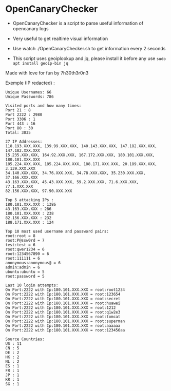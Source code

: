 # OpenCanaryChecker
- OpenCanaryChecker is a script to parse useful information of opencanary logs
- Very useful to get realtime visual information
- Use watch ./OpenCanaryChecker.sh to get information every 2 seconds 

- This script uses geoiplookup and jq, please install it before any use
  ```sudo apt install geoip-bin jq ```

Made with love for fun by 7h30th3r0n3


Exemple (IP redacted) : 
```
Unique Usernames: 66
Unique Passwords: 786

Visited ports and how many times:
Port 21 : 8
Port 2222 : 2980
Port 3306 : 1
Port 443 : 16
Port 80 : 30
Total: 3035

27 IP Addresses:
118.193.XXX.XXX, 139.99.XXX.XXX, 140.143.XXX.XXX, 147.182.XXX.XXX, 147.182.XXX.XXX
15.235.XXX.XXX, 164.92.XXX.XXX, 167.172.XXX.XXX, 180.101.XXX.XXX, 180.101.XXX.XXX
185.224.XXX.XXX, 185.224.XXX.XXX, 188.171.XXX.XXX, 20.189.XXX.XXX, 3.139.XXX.XXX
34.140.XXX.XXX, 34.76.XXX.XXX, 34.78.XXX.XXX, 35.230.XXX.XXX, 37.166.XXX.XXX
43.163.XXX.XXX, 45.43.XXX.XXX, 59.2.XXX.XXX, 71.6.XXX.XXX, 77.1.XXX.XXX
82.156.XXX.XXX, 97.90.XXX.XXX

Top 5 attacking IPs :
180.101.XXX.XXX : 1386
43.163.XXX.XXX : 286
180.101.XXX.XXX : 238
82.156.XXX.XXX : 232
188.171.XXX.XXX : 124

Top 10 most used username and password pairs:
root:root = 8
root:P@ssw0rd = 7
test:test = 6
root:qwer1234 = 6
root:1234567890 = 6
root:111111 = 6
anonymous:anonymous@ = 6
admin:admin = 6
ubuntu:ubuntu = 5
root:password = 5

Last 10 login attempts:
On Port:2222 with Ip:180.101.XXX.XXX = root:root1234
On Port:2222 with Ip:180.101.XXX.XXX = root:123654
On Port:2222 with Ip:180.101.XXX.XXX = root:secret
On Port:2222 with Ip:180.101.XXX.XXX = root:huawei
On Port:2222 with Ip:180.101.XXX.XXX = root:1212
On Port:2222 with Ip:180.101.XXX.XXX = root:q1w2e3
On Port:2222 with Ip:180.101.XXX.XXX = root:tomcat
On Port:2222 with Ip:180.101.XXX.XXX = root:superman
On Port:2222 with Ip:180.101.XXX.XXX = root:aaaaaa
On Port:2222 with Ip:180.101.XXX.XXX = root:123456aa

Source Countries:
US : 11
CN : 5
DE : 2
HK : 2
NL : 2
ES : 1
FR : 1
JP : 1
KR : 1
SG : 1
```
